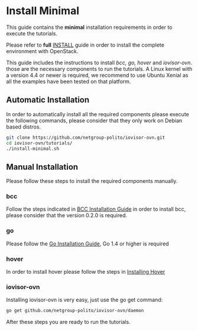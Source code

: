 # Install Minimal

This guide contains the **minimal** installation requirements in order to execute the tutorials.

Please refer to  **full** [INSTALL](../INSTALL.md) guide in order to install the complete environment with OpenStack.

This guide includes the instructions to install *bcc, go, hover* and *iovisor-ovn*.
those are the necessary components to run the tutorials.
A Linux kernel with a version 4.4 or newer is required, we recommend to use
Ubuntu Xenial as all the examples have been tested on that platform.

## Automatic Installation

In order to automatically install all the required components please execute the
following commands, please consider that they only work on Debian based distros.

```bash
git clone https://github.com/netgroup-polito/iovisor-ovn.git
cd iovisor-ovn/tutorials/
./install-minimal.sh
```

## Manual Installation

Please follow these steps to install the required components manually.

### bcc

Follow the steps indicated in
[BCC Installation Guide](https://github.com/iovisor/bcc/blob/master/INSTALL.md)
in order to install bcc, please consider that the version 0.2.0 is required.

### go

Please follow the [Go Installation Guide](https://golang.org/doc/install),
Go 1.4 or higher is required

### hover
In order to install hover please follow the steps in
[Installing Hover](https://github.com/iovisor/iomodules/#installing-hover)

### iovisor-ovn

Installing iovisor-ovn is very easy, just use the go get command:

```bash
go get github.com/netgroup-polito/iovisor-ovn/daemon
```

After these steps you are ready to run the tutorials.
